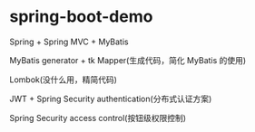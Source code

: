 # spring-boot-demo
Spring + Spring MVC + MyBatis

MyBatis generator + tk Mapper(生成代码，简化 MyBatis 的使用)

Lombok(没什么用，精简代码)

JWT + Spring Security authentication(分布式认证方案)

Spring Security access control(按钮级权限控制)

